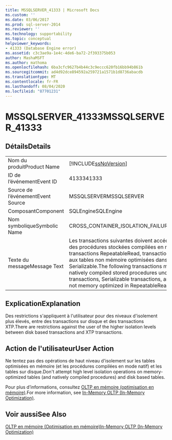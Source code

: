 ```yaml
---
title: MSSQLSERVER_41333 | Microsoft Docs
ms.custom: ''
ms.date: 03/06/2017
ms.prod: sql-server-2014
ms.reviewer: ''
ms.technology: supportability
ms.topic: conceptual
helpviewer_keywords:
- 41333 (Database Engine error)
ms.assetid: c3c3ae9a-1e4c-4de6-ba72-2f393375b053
author: MashaMSFT
ms.author: mathoma
ms.openlocfilehash: 6ba3cfc9627b4b44c3c9eccc620fb16bb94b861b
ms.sourcegitcommit: ad4d92dce894592a259721a1571b1d8736abacdb
ms.translationtype: MT
ms.contentlocale: fr-FR
ms.lasthandoff: 08/04/2020
ms.locfileid: "87701231"
---
```

# <a name="mssqlserver_41333"></a><span data-ttu-id="a0744-102">MSSQLSERVER_41333</span><span class="sxs-lookup"><span data-stu-id="a0744-102">MSSQLSERVER_41333</span></span>
    
## <a name="details"></a><span data-ttu-id="a0744-103">Détails</span><span class="sxs-lookup"><span data-stu-id="a0744-103">Details</span></span>  
  
|||  
|-|-|  
|<span data-ttu-id="a0744-104">Nom du produit</span><span class="sxs-lookup"><span data-stu-id="a0744-104">Product Name</span></span>|[!INCLUDE[ssNoVersion](../../includes/ssnoversion-md.md)]|  
|<span data-ttu-id="a0744-105">ID de l’événement</span><span class="sxs-lookup"><span data-stu-id="a0744-105">Event ID</span></span>|<span data-ttu-id="a0744-106">41333</span><span class="sxs-lookup"><span data-stu-id="a0744-106">41333</span></span>|  
|<span data-ttu-id="a0744-107">Source de l’événement</span><span class="sxs-lookup"><span data-stu-id="a0744-107">Event Source</span></span>|<span data-ttu-id="a0744-108">MSSQLSERVER</span><span class="sxs-lookup"><span data-stu-id="a0744-108">MSSQLSERVER</span></span>|  
|<span data-ttu-id="a0744-109">Composant</span><span class="sxs-lookup"><span data-stu-id="a0744-109">Component</span></span>|<span data-ttu-id="a0744-110">SQLEngine</span><span class="sxs-lookup"><span data-stu-id="a0744-110">SQLEngine</span></span>|  
|<span data-ttu-id="a0744-111">Nom symbolique</span><span class="sxs-lookup"><span data-stu-id="a0744-111">Symbolic Name</span></span>|<span data-ttu-id="a0744-112">CROSS_CONTAINER_ISOLATION_FAILURE</span><span class="sxs-lookup"><span data-stu-id="a0744-112">CROSS_CONTAINER_ISOLATION_FAILURE</span></span>|  
|<span data-ttu-id="a0744-113">Texte du message</span><span class="sxs-lookup"><span data-stu-id="a0744-113">Message Text</span></span>|<span data-ttu-id="a0744-114">Les transactions suivantes doivent accéder à des tables mémoire optimisées et à des procédures stockées compilées en mode natif dans un isolement d’instantané : transactions RepeatableRead, transactions Serializable et transactions qui accèdent aux tables non mémoire optimisées dans l’isolement RepeatableRead ou Serializable.</span><span class="sxs-lookup"><span data-stu-id="a0744-114">The following transactions must access memory optimized tables and natively compiled stored procedures under snapshot isolation: RepeatableRead transactions, Serializable transactions, and transactions that access tables that are not memory optimized in RepeatableRead or Serializable isolation.</span></span>|  
  
## <a name="explanation"></a><span data-ttu-id="a0744-115">Explication</span><span class="sxs-lookup"><span data-stu-id="a0744-115">Explanation</span></span>  
 <span data-ttu-id="a0744-116">Des restrictions s'appliquent à l'utilisateur pour des niveaux d'isolement plus élevés, entre des transactions sur disque et des transactions XTP.</span><span class="sxs-lookup"><span data-stu-id="a0744-116">There are restrictions against the user of the higher isolation levels between disk based transactions and XTP transactions.</span></span>  
  
## <a name="user-action"></a><span data-ttu-id="a0744-117">Action de l'utilisateur</span><span class="sxs-lookup"><span data-stu-id="a0744-117">User Action</span></span>  
 <span data-ttu-id="a0744-118">Ne tentez pas des opérations de haut niveau d'isolement sur les tables optimisées en mémoire (et les procédures compilées en mode natif) et les tables sur disque.</span><span class="sxs-lookup"><span data-stu-id="a0744-118">Don't attempt high level isolation operations on memory-optimized tables (and natively compiled procedures) and disk based tables.</span></span>  
  
 <span data-ttu-id="a0744-119">Pour plus d’informations, consultez [OLTP en mémoire &#40;optimisation en mémoire&#41;](../in-memory-oltp/in-memory-oltp-in-memory-optimization.md).</span><span class="sxs-lookup"><span data-stu-id="a0744-119">For more information, see [In-Memory OLTP &#40;In-Memory Optimization&#41;](../in-memory-oltp/in-memory-oltp-in-memory-optimization.md).</span></span>  
  
## <a name="see-also"></a><span data-ttu-id="a0744-120">Voir aussi</span><span class="sxs-lookup"><span data-stu-id="a0744-120">See Also</span></span>  
 [<span data-ttu-id="a0744-121">OLTP en mémoire &#40;Optimisation en mémoire&#41;</span><span class="sxs-lookup"><span data-stu-id="a0744-121">In-Memory OLTP &#40;In-Memory Optimization&#41;</span></span>](../in-memory-oltp/in-memory-oltp-in-memory-optimization.md)  
  
  
